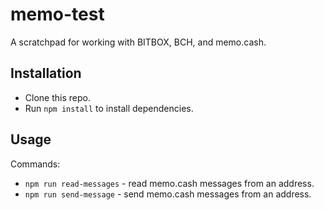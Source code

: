 # memo-test
A scratchpad for working with BITBOX, BCH, and memo.cash.

## Installation
- Clone this repo.
- Run `npm install` to install dependencies.

## Usage
Commands:
- `npm run read-messages` - read memo.cash messages from an address.
- `npm run send-message` - send memo.cash messages from an address.

